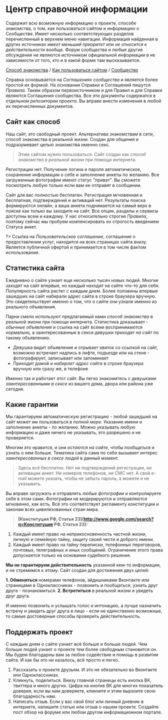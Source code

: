 # Центр справочной информации

Содержит всю возможную информацию о проекте, способе знакомства, о том, как пользоваться сайтом и информацию о Сообществе. Имеет несколько соответствующих разделов перечисленный в верхнем меню навигации. Информация найденная в других источниках _имеет меньший приоритет_ или _не относится к действительности_ вообще. Форум сообщества и любые другие обсуждения не являются источником официальной информации в не зависимости от того, кто и в какой форме там высказывается.

[Способ знакомства](/Способ-знакомства/) / [Как пользоваться сайтом](/Как-пользоваться/) / [Сообщество](/Сообщество/)  

Справка основывается на _Соглашениях сообщества_ и является более простой их формой. На основании Справки и Соглашений пишутся _Правила_. Таким образом первоисточником и для Правил и для Справки являются Соглашения сообщества. Все эти документы содержатся в отдельном _репозитории проекта_. Вы вправе внести изменения в любой их перечисленных документов.


## Сайт как способ

Наш сайт, это свободный проект. Альтернатива знакомствам в сети, способ знакомства в реальной жизни. Создан для общения и подразумевает целью знакомства именно секс.

> Этим сайтом нужно пользоваться. Сайт создан как _способ знакомства в реальной жизни_ при помощи интернета.

Регистрации нет. Получение логина и пароля автоматическое, сохранение информации о себе и заполнение анкеты по желанию. Все загруженные фотографии имеют статус "приват". Вы сможете посмотреть любую только если вам ее отправят в сообщении. 

Сайт для вас полностью бесплатен. Регистрация мгновенная и бесплатная, подтверждений и активаций нет. Результаты поиска формируются онлайн, а ваша анкета поднимается на самый верх в поиске как только вы заходите на сайт. Все опции, разделы и сервисы доступны всем и каждому. У нас относительно строгие _Правила_, поэтому сейчас мы пробуем компенсировать их строгость введением Статуса анкет.

?> Ссылка на _Пользовательское соглашение_, соглашение о предоставлении услуг, находится на всех страницах сайта внизу. Является публичной офертой и принимается в том числе фактом использования.

## Статистика сайта

Ежедневно о сайте узнает еще несколько тысяч новых людей. Многие заходят на сайт впервые, но каждый находит на сайте что-то для себя. Популярность сайта растет с каждым днем. Более половины впервые зашедших на сайт набирали адрес сайта в строке браузера вручную. Это свидетельствует именно о том, что о сайте они узнали именно из реального объявления.

Парни смело используют предлагаемый нами _способ знакомства_ в реальной жизни при помощи интернета. Статистика доказывает - _обычные объявления_ и ссылка на сайт всеми воспринимаются нормально, а заинтересованные в сексе девушки _приходят на сайт_ по такому объявлению.

- Девушка видит объявление и отрывает квиток со ссылкой на сайт, возможно встречает надпись в лифте, подъезде или на стене - фотографирует, записывает или запоминает
- Приходит домой и _набирает адрес сайта_ в строке браузера вручную или сразу же, в телефоне

Именно так и работает этот сайт. Вы легко знакомитесь с девушками _заинтересованными в сексе_ из вашего дома, двора или района уже сегодня.

 
## Какие гарантии

Мы гарантируем автоматическую регистрацию - любой зашедший на сайт может им пользоваться _в полной мере_. Указание имени и заполнение анкеты - по желанию. Можно указывать любую информацию и даже ничего не указывать, это разрешено и не проверяется.

Многим это нравится, и они _остаются на сайте_, чтобы пообщаться и узнать о нем больше. Тематика сайта сама по себе вызывает интерес _заинтересованных в сексе людей_ в данный момент.

> Здесь всё бесплатно. Нет ни подтверждений регистрации, ни активации анкет. Ни номеров телефонов, ни СМС нет. А свой e-mail можете указать, чтобы не забыть пароль, а можете и не указывать.

Вы вправе загружать и отправлять _любые фотографии_ и контролируете себя в этом сами. Фотографии не модерируются и отправляются мгновенно, как есть. Всё это соответствует регламенту конституции и законам всех цивилизованных стран мира.

> **[Конституция РФ, Статья 23](http://www.google.com/search?q=Конституция РФ, Статья 23):** 
1. Каждый имеет право на неприкосновенность частной жизни, личную и семейную тайну, защиту своей чести и доброго имени.
2. Каждый имеет право на тайну переписки, телефонных переговоров, почтовых, телеграфных и иных сообщений. Ограничение этого права допускается только на основании судебного решения. 

**Мы не гарантируем действительность** указанной кем-то информации, и не стремимся к этому. Сайт создан для достижения двух целей:

**1. Обменяться** номерами телефонов, айдишниками Вконтакте или страницами в Одноклассниках - позвонить и пообщаться, узнать друг друга - познакомиться.
**2. Встретиться** в реальной жизни и увидеть друг друга.

И именно позвонить и услышать голос и интонацию, а лучше назначить встречу и увидеть друг друга в лицо - если не единственно возможные, то самые достоверные способы проверить действительность.
 
## Поддержать проект

С каждым днем о сайте узнает всё больше и больше людей. Чем больше людей узнает о проекте тем более свободным становится он. Мы будем благодарны вам за любое содействие и помощь в развитии сайта. И как бы это ни казалось, всё просто и легко.

1. Рассказать о проекте друзьям. И это не обязательно во Вконтакте или Одноклассниках.
2. Кликнуть, поделиться. Внизу главной страницы есть кнопка ВК, твиттера и много других. Цифра на кнопке ВК для многих показатель доверия, если вы нам доверяете, кликните и этим выразите свою благодарность нам.
3. Написать отзыв. Если у вас свой блог или личный дневник в интернете, напишите статью или отзыв о нашем проекте. Создайте пост обзор на форуме или любом другом информационном портале.

 